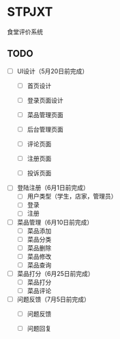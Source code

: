 # STPJXT

食堂评价系统



## TODO

- [ ] UI设计（5月20日前完成）
  - [ ] 首页设计
  - [ ] 登录页面设计
  - [ ] 菜品管理页面
  - [ ] 后台管理页面
  - [ ] 评论页面
  - [ ] 注册页面
  - [ ] 投诉页面


- [ ] 登陆注册（6月1日前完成）
  - [ ] 用户类型（学生，店家，管理员）
  - [ ] 登录
  - [ ] 注册

- [ ] 菜品管理（6月10日前完成）
  - [ ] 菜品添加
  - [ ] 菜品分类
  - [ ] 菜品删除
  - [ ] 菜品修改
  - [ ] 菜品查询

- [ ] 菜品打分（6月25日前完成）
  - [ ] 菜品打分
  - [ ] 菜品评论

- [ ] 问题反馈（7月5日前完成）
  - [ ] 问题反馈
  - [ ] 问题回复


